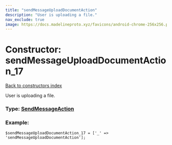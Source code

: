 ```yaml
---
title: "sendMessageUploadDocumentAction"
description: "User is uploading a file."
nav_exclude: true
image: https://docs.madelineproto.xyz/favicons/android-chrome-256x256.png
---
```

# Constructor: sendMessageUploadDocumentAction\_17  
[Back to constructors index](/API_docs/constructors/index.html)



User is uploading a file.




### Type: [SendMessageAction](/API_docs/types/SendMessageAction.html)


### Example:

```
$sendMessageUploadDocumentAction_17 = ['_' => 'sendMessageUploadDocumentAction'];
```  
